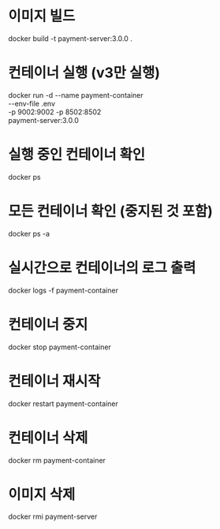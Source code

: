 # 이미지 빌드
docker build -t payment-server:3.0.0 .

# 컨테이너 실행 (v3만 실행)
docker run -d --name payment-container \
    --env-file .env \
    -p 9002:9002 -p 8502:8502 \
    payment-server:3.0.0

# 실행 중인 컨테이너 확인
docker ps

# 모든 컨테이너 확인 (중지된 것 포함)
docker ps -a

# 실시간으로 컨테이너의 로그 출력
docker logs -f payment-container

# 컨테이너 중지
docker stop payment-container

# 컨테이너 재시작
docker restart payment-container

# 컨테이너 삭제
docker rm payment-container

# 이미지 삭제
docker rmi payment-server
